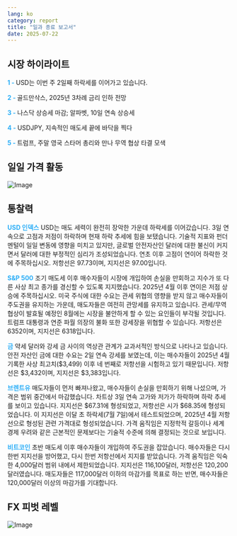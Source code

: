 ```yaml
---
lang: ko
category: report
title: "일과 종료 보고서"
date: 2025-07-22
---
```



<h2>시장 하이라이트</h2>
<strong style="color: #2caef7;">1 - </strong> USD는 이번 주 2일째 하락세를 이어가고 있습니다.

<strong style="color: #2caef7;">2 - </strong> 골드만삭스, 2025년 3차례 금리 인하 전망

<strong style="color: #2caef7;">3 - </strong> 나스닥 상승세 마감; 알파벳, 10일 연속 상승세


<strong style="color: #2caef7;">4 - </strong> USDJPY, 지속적인 매도세 끝에 바닥을 찍다


<strong style="color: #2caef7;">5 - </strong> 트럼프, 주말 영국 스타머 총리와 만나 무역 협상 타결 모색



<h2>일일 가격 활동</h2>
<img src="https://markleighedu.github.io/img/Jul-2025/22-Jul-2025/price.jpg" alt="Image"/>

<h2>통찰력</h2>
<strong style="color: #2caef7;">USD 인덱스</strong> USD는 매도 세력이 완전히 장악한 가운데 하락세를 이어갔습니다. 3일 연속으로 고점과 저점이 하락하며 현재 하락 추세에 힘을 보탰습니다. 기술적 지표와 펀더멘털이 일일 변동에 영향을 미치고 있지만, 글로벌 안전자산인 달러에 대한 불신이 커지면서 달러에 대한 부정적인 심리가 조성되었습니다. 연초 이후 고점이 연이어 하락한 것에 주목하십시오. 저항선은 97.73이며, 지지선은 97.00입니다.

<strong style="color: #2caef7;">S&P 500</strong> 조기 매도세 이후 매수자들이 시장에 개입하여 손실을 만회하고 지수가 또 다른 사상 최고 종가를 경신할 수 있도록 지지했습니다. 2025년 4월 이후 연이은 저점 상승에 주목하십시오. 미국 주식에 대한 수요는 관세 위협의 영향을 받지 않고 매수자들이 주도권을 유지하는 가운데, 매도자들은 여전히 관망세를 유지하고 있습니다. 관세/무역 협상이 발효될 예정인 8월에는 시장을 불안하게 할 수 있는 요인들이 부각될 것입니다. 트럼프 대통령과 연준 파월 의장의 불화 또한 강세장을 위협할 수 있습니다. 저항선은 6352이며, 지지선은 6318입니다.

<strong style="color: #2caef7;">금</strong> 약세 달러와 강세 금 사이의 역상관 관계가 교과서적인 방식으로 나타나고 있습니다. 안전 자산인 금에 대한 수요는 2일 연속 강세를 보였는데, 이는 매수자들이 2025년 4월 기록한 사상 최고치($3,499) 이후 네 번째로 저항선을 시험하고 있기 때문입니다. 저항선은 $3,432이며, 지지선은 $3,383입니다.

<strong style="color: #2caef7;">브렌트유</strong> 매도자들이 먼저 빠져나왔고, 매수자들이 손실을 만회하기 위해 나섰으며, 가격은 범위 중간에서 마감했습니다. 차트상 3일 연속 고가와 저가가 하락하며 하락 추세를 보이고 있습니다. 지지선은 $67.31에 형성되었고, 저항선은 시가 $68.35에 형성되었습니다. 이 지지선은 이달 초 하락세(7월 7일)에서 테스트되었으며, 2025년 4월 저항선으로 형성된 관련 가격대로 형성되었습니다. 가격 움직임은 지정학적 갈등이나 세계 경제 우려와 같은 근본적인 문제보다는 기술적 수준에 의해 결정되는 것으로 보입니다.

<strong style="color: #2caef7;">비트코인</strong> 초반 매도세 이후 매수자들이 개입하여 주도권을 잡았습니다. 매수자들은 다시 한번 지지선을 방어했고, 다시 한번 저항선에서 지지를 받았습니다. 가격 움직임은 익숙한 4,000달러 범위 내에서 제한되었습니다. 지지선은 116,100달러, 저항선은 120,200달러였습니다. 매도자들은 117,000달러 이하의 마감가를 목표로 하는 반면, 매수자들은 120,000달러 이상의 마감가를 기대합니다.



<h2>FX 피벗 레벨</h2>
<img src="https://markleighedu.github.io/img/Jul-2025/22-Jul-2025/pivot.jpg" alt="Image"/>
